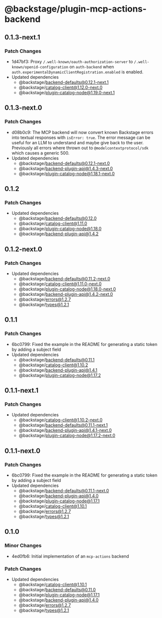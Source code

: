 # @backstage/plugin-mcp-actions-backend

## 0.1.3-next.1

### Patch Changes

- 1d47bf3: Proxy `/.well-known/oauth-authorization-server` to `/.well-known/openid-configuration` on `auth-backend` when `auth.experimentalDynamicClientRegistration.enabled` is enabled.
- Updated dependencies
  - @backstage/backend-defaults@0.12.1-next.1
  - @backstage/catalog-client@1.12.0-next.0
  - @backstage/plugin-catalog-node@1.19.0-next.1

## 0.1.3-next.0

### Patch Changes

- d08b0c9: The MCP backend will now convert known Backstage errors into textual responses with `isError: true`.
  The error message can be useful for an LLM to understand and maybe give back to the user.
  Previously all errors where thrown out to `@modelcontextprotocol/sdk` which causes a generic 500.
- Updated dependencies
  - @backstage/backend-defaults@0.12.1-next.0
  - @backstage/backend-plugin-api@1.4.3-next.0
  - @backstage/plugin-catalog-node@1.18.1-next.0

## 0.1.2

### Patch Changes

- Updated dependencies
  - @backstage/backend-defaults@0.12.0
  - @backstage/catalog-client@1.11.0
  - @backstage/plugin-catalog-node@1.18.0
  - @backstage/backend-plugin-api@1.4.2

## 0.1.2-next.0

### Patch Changes

- Updated dependencies
  - @backstage/backend-defaults@0.11.2-next.0
  - @backstage/catalog-client@1.11.0-next.0
  - @backstage/plugin-catalog-node@1.18.0-next.0
  - @backstage/backend-plugin-api@1.4.2-next.0
  - @backstage/errors@1.2.7
  - @backstage/types@1.2.1

## 0.1.1

### Patch Changes

- 6bc0799: Fixed the example in the README for generating a static token by adding a subject field
- Updated dependencies
  - @backstage/backend-defaults@0.11.1
  - @backstage/catalog-client@1.10.2
  - @backstage/backend-plugin-api@1.4.1
  - @backstage/plugin-catalog-node@1.17.2

## 0.1.1-next.1

### Patch Changes

- Updated dependencies
  - @backstage/catalog-client@1.10.2-next.0
  - @backstage/backend-defaults@0.11.1-next.1
  - @backstage/backend-plugin-api@1.4.1-next.0
  - @backstage/plugin-catalog-node@1.17.2-next.0

## 0.1.1-next.0

### Patch Changes

- 6bc0799: Fixed the example in the README for generating a static token by adding a subject field
- Updated dependencies
  - @backstage/backend-defaults@0.11.1-next.0
  - @backstage/backend-plugin-api@1.4.0
  - @backstage/plugin-catalog-node@1.17.1
  - @backstage/catalog-client@1.10.1
  - @backstage/errors@1.2.7
  - @backstage/types@1.2.1

## 0.1.0

### Minor Changes

- 4ed0fb6: Initial implementation of an `mcp-actions` backend

### Patch Changes

- Updated dependencies
  - @backstage/catalog-client@1.10.1
  - @backstage/backend-defaults@0.11.0
  - @backstage/plugin-catalog-node@1.17.1
  - @backstage/backend-plugin-api@1.4.0
  - @backstage/errors@1.2.7
  - @backstage/types@1.2.1
